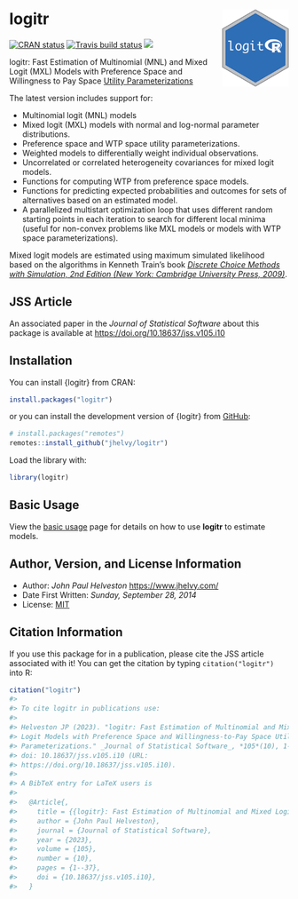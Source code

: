 
<!-- README.md is generated from README.Rmd. Please edit that file -->

# logitr <a href='https://jhelvy.github.io/logitr/'><img src='man/figures/logo.png' align="right" style="height:139px;"/></a>

<!-- badges: start -->

[![CRAN
status](https://www.r-pkg.org/badges/version/logitr)](https://CRAN.R-project.org/package=logitr)
[![Travis build
status](https://app.travis-ci.com/jhelvy/logitr.svg?branch=master)](https://app.travis-ci.com/github/jhelvy/logitr)
[![](http://cranlogs.r-pkg.org/badges/grand-total/logitr?color=blue)](https://cran.r-project.org/package=logitr)
<!-- badges: end -->

logitr: Fast Estimation of Multinomial (MNL) and Mixed Logit (MXL)
Models with Preference Space and Willingness to Pay Space [Utility
Parameterizations](https://jhelvy.github.io/logitr/articles/utility_models.html)

The latest version includes support for:

- Multinomial logit (MNL) models
- Mixed logit (MXL) models with normal and log-normal parameter
  distributions.
- Preference space and WTP space utility parameterizations.
- Weighted models to differentially weight individual observations.
- Uncorrelated or correlated heterogeneity covariances for mixed logit
  models.
- Functions for computing WTP from preference space models.
- Functions for predicting expected probabilities and outcomes for sets
  of alternatives based on an estimated model.
- A parallelized multistart optimization loop that uses different random
  starting points in each iteration to search for different local minima
  (useful for non-convex problems like MXL models or models with WTP
  space parameterizations).

Mixed logit models are estimated using maximum simulated likelihood
based on the algorithms in Kenneth Train’s book [*Discrete Choice
Methods with Simulation, 2nd Edition (New York: Cambridge University
Press, 2009)*](https://eml.berkeley.edu/books/choice2.html).

## JSS Article

An associated paper in the *Journal of Statistical Software* about this
package is available at <https://doi.org/10.18637/jss.v105.i10>

## Installation

You can install {logitr} from CRAN:

``` r
install.packages("logitr")
```

or you can install the development version of {logitr} from
[GitHub](https://github.com/jhelvy/logitr):

``` r
# install.packages("remotes")
remotes::install_github("jhelvy/logitr")
```

Load the library with:

``` r
library(logitr)
```

## Basic Usage

View the [basic
usage](https://jhelvy.github.io/logitr/articles/basic_usage.html) page
for details on how to use **logitr** to estimate models.

## Author, Version, and License Information

- Author: *John Paul Helveston* <https://www.jhelvy.com/>
- Date First Written: *Sunday, September 28, 2014*
- License:
  [MIT](https://github.com/jhelvy/logitr/blob/master/LICENSE.md)

## Citation Information

If you use this package for in a publication, please cite the JSS
article associated with it! You can get the citation by typing
`citation("logitr")` into R:

``` r
citation("logitr")
#> 
#> To cite logitr in publications use:
#> 
#> Helveston JP (2023). "logitr: Fast Estimation of Multinomial and Mixed
#> Logit Models with Preference Space and Willingness-to-Pay Space Utility
#> Parameterizations." _Journal of Statistical Software_, *105*(10), 1-37.
#> doi: 10.18637/jss.v105.i10 (URL:
#> https://doi.org/10.18637/jss.v105.i10).
#> 
#> A BibTeX entry for LaTeX users is
#> 
#>   @Article{,
#>     title = {{logitr}: Fast Estimation of Multinomial and Mixed Logit Models with Preference Space and Willingness-to-Pay Space Utility Parameterizations},
#>     author = {John Paul Helveston},
#>     journal = {Journal of Statistical Software},
#>     year = {2023},
#>     volume = {105},
#>     number = {10},
#>     pages = {1--37},
#>     doi = {10.18637/jss.v105.i10},
#>   }
```
